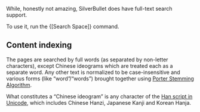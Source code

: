 While, honestly not amazing, SilverBullet does have full-text search support.

To use it, run the {[Search Space]} command.

## Content indexing
The pages are searched by full words (as separated by non-letter characters), except Chinese ideograms which are treated each as a separate word. Any other text is normalized to be case-insensitive and various forms (like “word”/“words”) brought together using [Porter Stemming Algorithm](https://tartarus.org/martin/PorterStemmer/).

What constitutes a “Chinese ideogram” is any character of the [Han script in Unicode](https://unicode.org/iso15924/iso15924-codes.html), which includes Chinese Hanzi, Japanese Kanji and Korean Hanja.